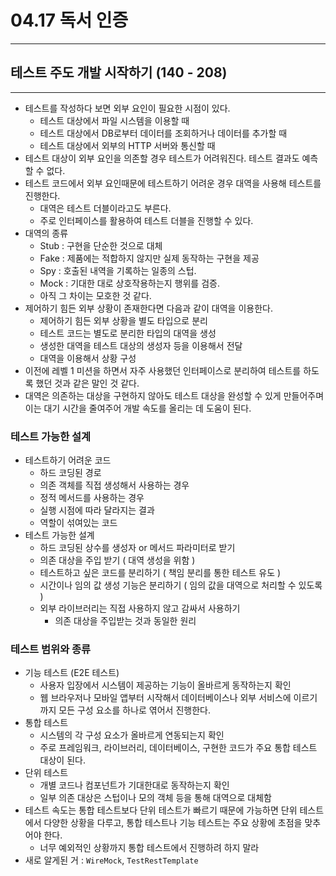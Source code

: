 # 04.17 독서 인증

---
## 테스트 주도 개발 시작하기 (140 - 208)

---

- 테스트를 작성하다 보면 외부 요인이 필요한 시점이 있다.
    - 테스트 대상에서 파일 시스템을 이용할 때
    - 테스트 대상에서 DB로부터 데이터를 조회하거나 데이터를 추가할 때
    - 테스트 대상에서 외부의 HTTP 서버와 통신할 때
- 테스트 대상이 외부 요인을 의존할 경우 테스트가 어려워진다. 테스트 결과도 예측할 수 없다.
- 테스트 코드에서 외부 요인때문에 테스트하기 어려운 경우 대역을 사용해 테스트를 진행한다.
    - 대역은 테스트 더블이라고도 부른다. 
    - 주로 인터페이스를 활용하여 테스트 더블을 진행할 수 있다.
- 대역의 종류
    - Stub : 구현을 단순한 것으로 대체
    - Fake : 제품에는 적합하지 않지만 실제 동작하는 구현을 제공
    - Spy : 호출된 내역을 기록하는 일종의 스텁.
    - Mock : 기대한 대로 상호작용하는지 행위를 검증.
    - 아직 그 차이는 모호한 것 같다.
-  제어하기 힘든 외부 상황이 존재한다면 다음과 같이 대역을 이용한다.
    - 제어하기 힘든 외부 상황을 별도 타입으로 분리
    - 테스트 코드는 별도로 분리한 타입의 대역을 생성
    - 생성한 대역을 테스트 대상의 생성자 등을 이용해서 전달
    - 대역을 이용해서 상황 구성
- 이전에 레벨 1 미션을 하면서 자주 사용했던 인터페이스로 분리하여 테스트를 하도록 했던 것과 같은 말인 것 같다.
- 대역은 의존하는 대상을 구현하지 않아도 테스트 대상을 완성할 수 있게 만들어주며 이는 대기 시간을 줄여주어 개발 속도를 올리는 데 도움이 된다.

### 테스트 가능한 설계
- 테스트하기 어려운 코드
    - 하드 코딩된 경로
    - 의존 객체를 직접 생성해서 사용하는 경우
    - 정적 메서드를 사용하는 경우
    - 실행 시점에 따라 달라지는 결과
    - 역할이 섞여있는 코드
- 테스트 가능한 설계
    - 하드 코딩된 상수를 생성자 or 메서드 파라미터로 받기
    - 의존 대상을 주입 받기 ( 대역 생성을 위함 )
    - 테스트하고 싶은 코드를 분리하기 ( 책임 분리를 통한 테스트 유도 )
    - 시간이나 임의 값 생성 기능은 분리하기 ( 임의 값을 대역으로 처리할 수 있도록 )
    - 외부 라이브러리는 직접 사용하지 않고 감싸서 사용하기
        - 의존 대상을 주입받는 것과 동일한 원리

### 테스트 범위와 종류
- 기능 테스트 (E2E 테스트)
    - 사용자 입장에서 시스템이 제공하는 기능이 올바르게 동작하는지 확인
    - 웹 브라우저나 모바일 앱부터 시작해서 데이터베이스나 외부 서비스에 이르기까지 모든 구성 요소를 하나로 엮어서 진행한다.
- 통합 테스트
    - 시스템의 각 구성 요소가 올바르게 연동되는지 확인
    - 주로 프레임워크, 라이브러리, 데이터베이스, 구현한 코드가 주요 통합 테스트 대상이 된다.
- 단위 테스트
    - 개별 코드나 컴포넌트가 기대한대로 동작하는지 확인
    - 일부 의존 대상은 스텁이나 모의 객체 등을 통해 대역으로 대체함
- 테스트 속도는 통합 테스트보다 단위 테스트가 빠르기 때문에 가능하면 단위 테스트에서 다양한 상황을 다루고, 통합 테스트나 기능 테스트는 주요 상황에 초점을 맞추어야 한다.
    - 너무 예외적인 상황까지 통합 테스트에서 진행하려 하지 말라
- 새로 알게된 거 : `WireMock`, `TestRestTemplate`
